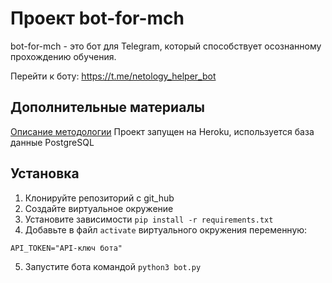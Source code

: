 # Проект bot-for-mch

bot-for-mch - это бот для Telegram, который способствует осознанному прохождению обучения.

Перейти к боту: https://t.me/netology_helper_bot

## Дополнительные материалы
[Описание методологии](https://miro.com/app/board/uXjVOysa1fo=/?share_link_id=557079550908 )
Проект запущен на Heroku, используется база данные PostgreSQL

## Установка

1. Клонируйте репозиторий с git_hub
2. Создайте виртуальное окружение
3. Установите зависимости `pip install -r requirements.txt`
4. Добавьте в файл `activate` виртуального окружения переменную:
```
API_TOKEN="API-ключ бота"
```
5. Запустите бота командой `python3 bot.py`